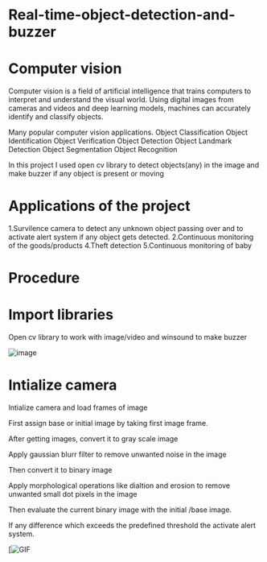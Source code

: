 
#  Real-time-object-detection-and-buzzer

# Computer vision
Computer vision is a field of artificial intelligence that trains computers to interpret and understand the visual world. 
Using digital images from cameras and videos and deep learning models, machines can accurately identify and classify objects.

Many popular computer vision applications.
    Object Classification
    Object Identification 
    Object Verification
    Object Detection 
    Object Landmark Detection
    Object Segmentation
    Object Recognition
  
In this project I used open cv library to detect objects(any) in the image and make buzzer if any object is present or moving

# Applications of the project
1.Survilence camera  to detect any unknown object passing over and to activate alert system if any object gets detected.
2.Continuous monitoring of the goods/products
4.Theft detection
5.Continuous monitoring of baby

# Procedure

# Import libraries
Open cv library to work with image/video and winsound to make buzzer

![image](https://user-images.githubusercontent.com/69953585/110923627-1b5e1780-8347-11eb-83a8-39db6fe71165.png)


# Intialize camera
Intialize camera and load frames of image 

First assign base or initial image by taking first image frame.

After getting images, convert it to gray scale image 

Apply gaussian blurr filter to remove unwanted noise in the image

Then convert it to binary image

Apply morphological operations like dialtion and erosion to remove unwanted small dot pixels in the image

Then evaluate the current binary image with the initial /base image.

If any difference which exceeds the predefined threshold the activate alert system.





[![GIF](https://github.com/Thushar-marvel/Real-time-object-detetion-and-buzzer/blob/main/ezgif.com-video-to-gif.gif)





